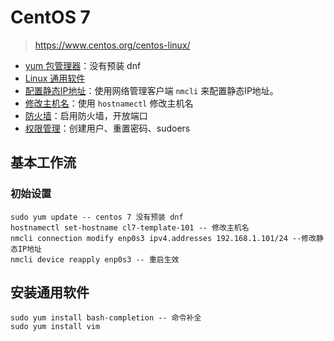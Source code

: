 # CentOS 7

> https://www.centos.org/centos-linux/

* [yum 包管理器](运行维护/CentOS-7/yum.md)：没有预装 dnf
* [Linux 通用软件](运行维护/通用软件/)
* [配置静态IP地址](运行维护/CentOS-7/配置静态IP地址.md)：使用网络管理客户端 `nmcli` 来配置静态IP地址。
* [修改主机名](运行维护/CentOS-7/修改主机名.md)：使用 `hostnamectl` 修改主机名
* [防火墙](运行维护/CentOS-7/防火墙.md)：启用防火墙，开放端口
* [权限管理](运行维护/CentOS-7/权限管理.md)：创建用户、重置密码、sudoers

## 基本工作流

### 初始设置

```  shell
sudo yum update -- centos 7 没有预装 dnf
hostnamectl set-hostname cl7-template-101 -- 修改主机名
nmcli connection modify enp0s3 ipv4.addresses 192.168.1.101/24 --修改静态IP地址
nmcli device reapply enp0s3 -- 重启生效
```

## 安装通用软件

``` shell
sudo yum install bash-completion -- 命令补全
sudo yum install vim 
```



